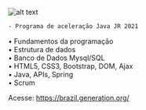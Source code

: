 
![alt text](https://i.ibb.co/C7DVvgH/Generation.png)



```sh
- Programa de aceleração Java JR 2021
```


• Fundamentos da programação<br>
• Estrutura de dados<br>
• Banco de Dados Mysql/SQL<br>
• HTML5, CSS3, Bootstrap, DOM, Ajax<br>
• Java, APIs, Spring<br>
• Scrum<br>

Acesse:
https://brazil.generation.org/